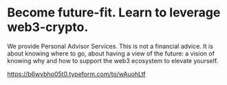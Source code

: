 # Become future-fit. Learn to leverage web3-crypto. 
We provide Personal Advisor Services. This is not a financial advice. It is about knowing where to go, about having a view of the future: a vision of knowing why and how to support the web3 ecosystem to elevate yourself. 


https://b6wvbho05t0.typeform.com/to/wAuohLtf


